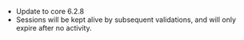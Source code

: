 * Update to core 6.2.8
* Sessions will be kept alive by subsequent validations, and will only expire after no activity.
